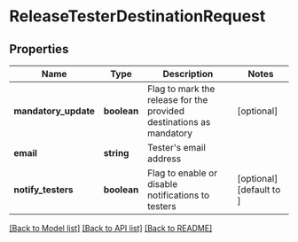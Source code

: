 # ReleaseTesterDestinationRequest

## Properties
Name | Type | Description | Notes
------------ | ------------- | ------------- | -------------
**mandatory_update** | **boolean** | Flag to mark the release for the provided destinations as mandatory | [optional] 
**email** | **string** | Tester&#39;s email address | 
**notify_testers** | **boolean** | Flag to enable or disable notifications to testers | [optional] [default to ]

[[Back to Model list]](../README.md#documentation-for-models) [[Back to API list]](../README.md#documentation-for-api-endpoints) [[Back to README]](../README.md)

